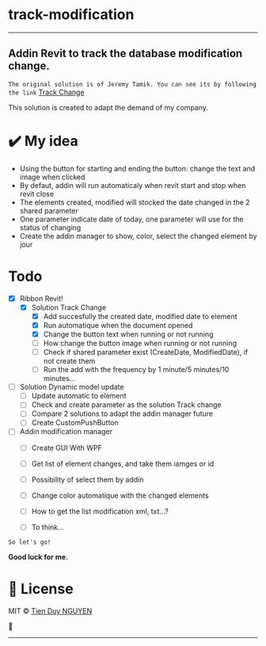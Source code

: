 # **track-modification**
---

## Addin Revit to track the database modification change. 
`The original solution is of Jeremy Tamik. You can see its by following the link` 
[Track Change](https://github.com/jeremytammik/TrackChanges)

This solution is created to adapt the demand of my company.

<a name="My idea"></a>

# :heavy_check_mark: My idea

  - Using the button for starting and ending the button: change the text and image when clicked
  - By defaut, addin will run automaticaly when revit start and stop when revit close
  - The elements created, modified will stocked the date changed in the 2 shared parameter
  - One parameter indicate date of today, one parameter will use for the status of changing
  - Create the addin manager to show, color, select the changed element by jour

<a name="installation"></a>

# Todo
- [x] Ribbon Revit!
  - [x] Solution Track Change
    - [x] Add succesfully the created date, modified date to element
    - [x] Run automatique when the document opened
    - [x] Change the button text when running or not running
    - [ ] How change the button image when running or not running
    - [ ] Check if shared parameter exist (CreateDate, ModifiedDate), if not create them
    - [ ] Run the add with the frequency by 1 minute/5 minutes/10 minutes...
- [ ] Solution Dynamic model update
    - [ ] Update automatic to element
    - [ ] Check and create parameter as the solution Track change
    - [ ] Compare 2 solutions to adapt the addin manager future
    - [ ] Create CustomPushButton
- [ ] Addin modification manager
    - [ ] Create GUI With WPF
    - [ ] Get list of element changes, and take them iamges or id
    - [ ] Possibility of select them by addin
    - [ ] Change color automatique with the changed elements
    - [ ] How to get the list modification xml, txt...?
    - [ ] To think...
    








```So let's go!``` 

**Good luck for me.**




<a name="license"></a>

# :scroll: License

MIT © [Tien Duy NGUYEN](https://https://github.com/TienDuyNGUYEN)

:baby_chick:

---
